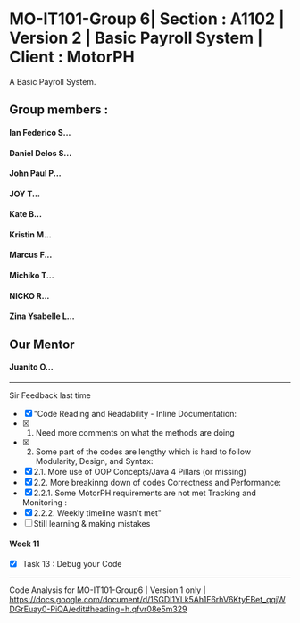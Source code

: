 # MO-IT101-Group 6| Section : A1102 | Version 2 | Basic Payroll System | Client : MotorPH

A Basic Payroll System.

## Group members :

#### Ian Federico S...
#### Daniel Delos S...
#### John Paul P...
#### JOY T...
#### Kate B...
#### Kristin M...
#### Marcus F...
#### Michiko T...
#### NICKO R...
#### Zina Ysabelle L...

## Our Mentor  

#### Juanito O...

----------------------------------------------------------------------------
Sir Feedback last time
 - [x] "Code Reading and Readability - Inline Documentation:
 - [x] 1. Need more comments on what the methods are doing
 - [x] 2. Some part of the codes are lengthy which is hard to follow Modularity, Design, and Syntax:
 - [x] 2.1. More use of OOP Concepts/Java 4 Pillars (or missing)
 - [x] 2.2. More breakinng down of codes Correctness and Performance:
 - [x] 2.2.1. Some MotorPH requirements are not met Tracking and Monitoring :
 - [x] 2.2.2. Weekly timeline wasn't met"
 - [ ] Still learning & making mistakes
 
 #### Week 11
 - [x] Task 13 : Debug your Code
----------------------------------------------------------------------------
Code Analysis for MO-IT101-Group6 | Version 1 only | https://docs.google.com/document/d/1SGDl1YLk5Ah1F6rhV6KtyEBet_qqjWDGrEuay0-PiQA/edit#heading=h.qfvr08e5m329

